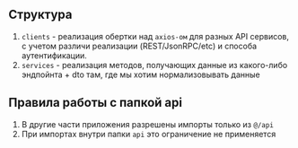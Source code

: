## Структура
1. `clients` - реализация обертки над `axios-ом` для разных API сервисов,
с учетом различи реализации (REST/JsonRPC/etc) и способа аутентификации.
2. `services` - реализация методов, получающих данные из какого-либо эндпойнта + dto
там, где мы хотим нормализовывать данные

## Правила работы с папкой api
1. В другие части приложения разрешены импорты только из `@/api`
2. При импортах внутри папки `api` это ограничение не применяется
